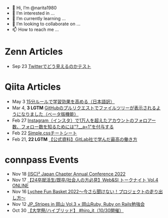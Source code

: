 - 👋 Hi, I’m @narita1980
- 👀 I’m interested in ...
- 🌱 I’m currently learning ...
- 💞️ I’m looking to collaborate on ...
- 📫 How to reach me ...

# Zenn Articles

<!-- profile updater begin: zenn -->
- Sep 23 [Twitterでどう見えるのかテスト](https://zenn.dev/narita1980/articles/cbb21f8d7f785752d6ac)
<!-- profile updater end: zenn -->

# Qiita Articles

<!-- profile updater begin: qiita -->
- May 3 [15分ルールで学習効果を高める（日本語訳）](https://qiita.com/narita1980/items/d0ad5246344fc6e4380f)
- Mar 4, **3 LGTM** [GitHubのプルリクエストでファイルツリーが表示されるようになりました（ベータ版機能）](https://qiita.com/narita1980/items/bee2c5232342a51e0415)
- Feb 27 [Instagram（インスタ）で1万人を超えたアカウントのフォロアー数、フォロー数を知るためには"?__a=1"を付与する](https://qiita.com/narita1980/items/630b7014fa893461b991)
- Feb 22 [Simple.cssチートシート](https://qiita.com/narita1980/items/fd2ccf0e91944aab9fd5)
- Feb 21, **22 LGTM** [【公式資料】GitLab社で学んだ最高の働き方](https://qiita.com/narita1980/items/d7d142c2bb6312cb9ad6)
<!-- profile updater end: qiita -->

# connpass Events

<!-- profile updater begin: connpass -->
- Nov 18 [(ISC)² Japan Chapter Annual Conference 2022](https://isc2japanchapter.connpass.com/event/263662/)
- Nov 17 [【24卒就活生/既卒/社会人の方必見】Web&SI トークナイト Vol.4 ONLINE](https://cyberagent.connpass.com/event/263575/)
- Nov 16 [Lychee Fun Basket 2022〜今さら聞けない！プロジェクトの走り出し方〜](https://lychee.connpass.com/event/256758/)
- Nov 12 [JP_Stripes in 岡山 Vol.3 × 岡山Ruby, Ruby on Rails勉強会](https://jpstripes.connpass.com/event/263685/)
- Oct 30 [【大学祭/ハイブリッド】 #hiro_it（10/30開催）](https://hiro-it.connpass.com/event/255530/)
<!-- profile updater end: connpass -->

<!---
narita1980/narita1980 is a ✨ special ✨ repository because its `README.md` (this file) appears on your GitHub profile.
You can click the Preview link to take a look at your changes.
--->
